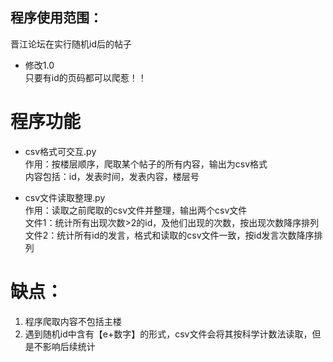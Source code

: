 ## 程序使用范围：
晋江论坛在实行随机id后的帖子<br>
- 修改1.0<br>
只要有id的页码都可以爬惹！！

# 程序功能
- csv格式可交互.py<br>
作用：按楼层顺序，爬取某个帖子的所有内容，输出为csv格式<br>
内容包括：id，发表时间，发表内容，楼层号<br>

- csv文件读取整理.py<br>
作用：读取之前爬取的csv文件并整理，输出两个csv文件<br>
文件1：统计所有出现次数>2的id，及他们出现的次数，按出现次数降序排列<br>
文件2：统计所有id的发言，格式和读取的csv文件一致，按id发言次数降序排列

# 缺点：
1. 程序爬取内容不包括主楼<br>
2. 遇到随机id中含有【e+数字】的形式，csv文件会将其按科学计数法读取，但是不影响后续统计
